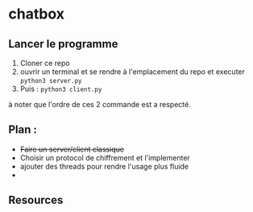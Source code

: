 # chatbox

## Lancer le programme

1. Cloner ce repo
2. ouvrir un terminal et se rendre à l'emplacement du repo et executer
   `python3 server.py`
3. Puis :
   `python3 client.py`

à noter que l'ordre de ces 2 commande est a respecté.

## Plan :

- ~~Faire un server/client classique~~
- Choisir un protocol de chiffrement et l'implementer
- ajouter des threads pour rendre l'usage plus fluide
-

## Resources
